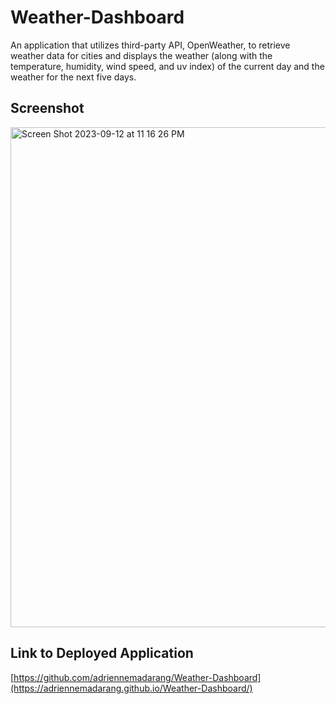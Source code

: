 # Weather-Dashboard

An application that utilizes third-party API, OpenWeather, to retrieve weather data for cities and displays the weather (along with the temperature, humidity, wind speed, and uv index) of the current day and the weather for the next five days. 

## Screenshot
<img width="800" alt="Screen Shot 2023-09-12 at 11 16 26 PM" src="https://github.com/adriennemadarang/Weather-Dashboard/assets/128556908/ab794ae8-d65c-43df-9d69-4f67e642746c">

## Link to Deployed Application
[https://github.com/adriennemadarang/Weather-Dashboard](https://adriennemadarang.github.io/Weather-Dashboard/)
